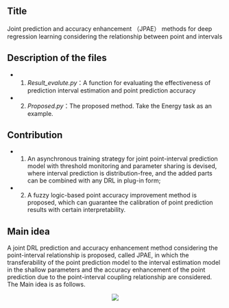 ## Title
Joint prediction and accuracy enhancement （JPAE） methods for deep regression learning considering the relationship between point and intervals

## Description of the files
- 1) _Result_evalute.py_：A function for evaluating the effectiveness of prediction interval estimation and point prediction accuracy
- 2)  _Proposed.py_：The proposed method. Take the Energy task as an example.


## Contribution
- 1) An asynchronous training strategy for joint point-interval prediction model with threshold monitoring and parameter sharing is devised, where interval prediction is distribution-free, and the added parts can be combined with any DRL in plug-in form;
- 2) A fuzzy logic-based point accuracy improvement method is proposed, which can guarantee the calibration of point prediction results with certain interpretability.

## Main idea
A joint DRL prediction and accuracy enhancement method considering the point-interval relationship is proposed, called JPAE, in which the transferability of the point prediction model to the interval estimation model in the shallow parameters and the accuracy enhancement of the point prediction due to the point-interval coupling relationship are considered. The Main idea is as follows.
<div align=center>
<img src=[https://github.com/ZhangTeng-Hust/JPAE/main/IMG/Main idea.png](https://github.com/ZhangTeng-Hust/JPAE/blob/main/IMG/Main%20idea.png)https://github.com/ZhangTeng-Hust/JPAE/blob/main/IMG/Main%20idea.png>
</div>
